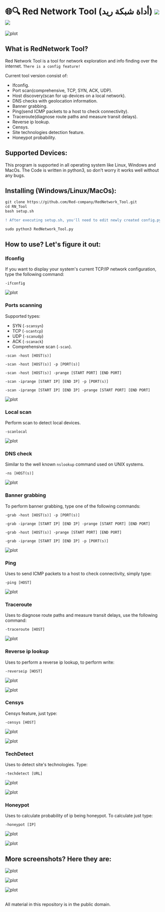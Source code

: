 # 🌐🔍 Red Network Tool (أداة شبكة ريد) ![](https://img.shields.io/apm/l/vim-mode) ![](https://img.shields.io/github/stars/Red-company/RedNetwork_Tool?style=social)
![plot](./Screenshots/RNT_main.png)

## What is RedNetwork Tool?
Red Network Tool is a tool for network exploration and info finding over the internet. `There is a config feature!`

Current tool version consist of:
- Ifconfig.
- Port scan(comprehensive, TCP, SYN, ACK, UDP).
- Host discovery(scan for up devices on a local network).
- DNS checks with geolocation information.
- Banner grabbing.
- Ping(send ICMP packets to a host to check connectivity).
- Traceroute(diagnose route paths and measure transit delays).
- Reverse ip lookup.
- Censys.
- Site technologies detection feature.
- Honeypot probability.

## Supported Devices:
 This program is supported in all operating system like Linux, Windows and MacOs. The Code is written in python3, so don't worry it works well without any bugs.
 
## Installing (Windows/Linux/MacOs):
```diff
git clone https://github.com/Red-company/RedNetwork_Tool.git
cd RN_Tool
bash setup.sh

! After executing setup.sh, you'll need to edit newly created config.py

sudo python3 RedNetwork_Tool.py
```

## How to use? Let's figure it out:

### Ifconfig
If you want to display your system's current TCP/IP network configuration, type the following command:

`-ifconfig`

![plot](./Screenshots/RNT_ifconfig.png)

### Ports scanning
Supported types:
- SYN (`-scansyn`)
- TCP (`-scantcp`) 
- UDP (`-scanudp`)
- ACK (`-scanack`)
- Comprehensive scan (`-scan`).

`-scan -host [HOST(s)]`

`-scan -host [HOST(s)] -p [PORT(s)]`

`-scan -host [HOST(s)] -prange [START PORT] [END PORT]`

`-scan -iprange [START IP] [END IP] -p [PORT(s)]`

`-scan -iprange [START IP] [END IP] -prange [START PORT] [END PORT]`

![plot](./Screenshots/RNT_scan.png)

### Local scan
Perform scan to detect local devices.

`-scanlocal`

![plot](./Screenshots/RNT_scanlocal.png)

### DNS check
Similar to the well known `nslookup` command used on UNIX systems.

`-ns [HOST(s)]`

![plot](./Screenshots/RNT_ns.png)

### Banner grabbing
To perform banner grabbing, type one of the following commands:

`-grab -host [HOST(s)] -p [PORT(s)]`

`-grab -iprange [START IP] [END IP] -prange [START PORT] [END PORT]`

`-grab -host [HOST(s)] -prange [START PORT] [END PORT]`

`-grab -iprange [START IP] [END IP] -p [PORT(s)]`

![plot](./Screenshots/RNT_grab.png)

### Ping
Uses to send ICMP packets to a host to check connectivity, simply type:

`-ping [HOST]`

![plot](./Screenshots/RNT_ping.png)

### Traceroute
Uses to diagnose route paths and measure transit delays, use the following command:

`-traceroute [HOST]`

![plot](./Screenshots/RNT_traceroute.png)

### Reverse ip lookup
Uses to perform a reverse ip lookup, to perform write:

`-reverseip [HOST]`

![plot](./Screenshots/RNT_reverseiplookup_1.png)

![plot](./Screenshots/RNT_reverseiplookup_2.png)

### Censys
Censys feature, just type:

`-censys [HOST]`

![plot](./Screenshots/RNT_censys_1.png)

![plot](./Screenshots/RNT_censys_2.png)

### TechDetect
Uses to detect site's technologies. Type:

`-techdetect [URL]`

![plot](./Screenshots/RNT_techdetect_1.png)

![plot](./Screenshots/RNT_techdetect_2.png)

### Honeypot
Uses to calculate probability of ip being honeypot. To calculate just type:

`-honeypot [IP]`

![plot](./Screenshots/RNT_honeypot_1.png)

![plot](./Screenshots/RNT_honeypot_2.png)

## More screenshots? Here they are:

![plot](./Screenshots/RNT_about.png)

![plot](./Screenshots/RNT_setup.png)

![plot](./Screenshots/RNT_help.png)

##
All material in this repository is in the public domain.
